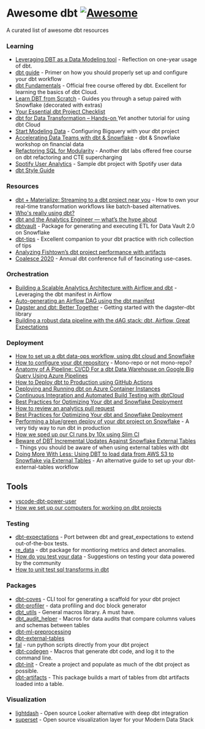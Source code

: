 # Awesome dbt [![Awesome](https://awesome.re/badge.svg)](https://awesome.re)

A curated list of awesome dbt resources 

### Learning

- [Leveraging DBT as a Data Modeling tool](https://medium.com/analytics-and-data/leveraging-dbt-as-a-data-modeling-tool-b3caf78f4a3a) - Reflection on one-year usage of dbt.
- [dbt guide](https://about.gitlab.com/handbook/business-technology/data-team/platform/dbt-guide/) - Primer on how you should properly set up and configure your dbt workflow
- [dbt Fundamentals](https://courses.getdbt.com/collections) - Official free course offered by dbt. Excellent for learning the basics of dbt Cloud.
- [Learn DBT from Scratch](https://www.udemy.com/course/learn-dbt-from-scratch/) - Guides you through a setup paired with Snowflake (decorated with extras)
- [Your Essential dbt Project Checklist](https://discourse.getdbt.com/t/your-essential-dbt-project-checklist/1377)
- [dbt for Data Transformation – Hands-on ](https://www.kdnuggets.com/2021/07/dbt-data-transformation-tutorial.html) Yet another tutorial for using dbt Cloud
- [Start Modeling Data](https://dataschool.com/sql-optimization/start-modeling-data/) - Configuring Bigquery with your dbt project
- [Accelerating Data Teams with dbt & Snowflake](https://quickstarts.snowflake.com/guide/data_engineering_with_dbt/index.html?index=..%2F..index#0) - dbt & Snowflake workshop on financial data
- [Refactoring SQL for Modularity](https://courses.getdbt.com/courses/refactoring-sql-for-modularity) - Another dbt labs offered free course on dbt refactoring and CTE supercharging
- [Spotify User Analytics](https://github.com/ftupas/dbt-spotify-analytics) - Sample dbt project with Spotify user data
- [dbt Style Guide](https://github.com/dbt-labs/corp/blob/master/dbt_style_guide.md)

### Resources

- [dbt + Materialize: Streaming to a dbt project near you](https://blog.getdbt.com/dbt-materialize-streaming-to-a-dbt-project-near-you/) - How to own your real-time transformation workflows like batch-based alternatives.
- [Who's really using dbt?](https://semistructured.substack.com/p/dbt-analytics-engineering-or-data-engineering)
- [dbt and the Analytics Engineer — what’s the hype about](https://medium.com/validio/dbt-and-the-analytics-engineer-whats-the-hype-about-907eb86c4938)
- [dbtvault](https://dbtvault.readthedocs.io/en/latest/) - Package for generating and executing ETL for Data Vault 2.0 on Snowflake
- [dbt-tips](https://github.com/erika-e/dbt-tips) - Excellent companion to your dbt practice with rich collection of tips
- [Analyzing Fishtown’s dbt project performance with artifacts](https://discourse.getdbt.com/t/analyzing-fishtowns-dbt-project-performance-with-artifacts/2214)
- [Coalesce 2020](https://youtube.com/playlist?list=PL0QYlrC86xQmPf9QUceFdOarYcv3ETSsz) - Annual dbt conference full of fascinating use-cases.

### Orchestration

- [Building a Scalable Analytics Architecture with Airflow and dbt](https://www.astronomer.io/blog/airflow-dbt-1) - Leveraging the dbt manifest in Airflow
- [Auto-generating an Airflow DAG using the dbt manifest](https://engineering.autotrader.co.uk/2021/09/15/auto-generated-airflow-dag-for-dbt.html)
- [Dagster and dbt: Better Together](https://dagster.io/blog/dagster-dbt) - Getting started with the dagster-dbt library
- [Building a robust data pipeline with the dAG stack: dbt, Airflow, Great Expectations](https://airflowsummit.org/sessions/2021/building-a-robust-data-pipeline-with-the-dag-stack/)

### Deployment

- [How to set up a dbt data-ops workflow, using dbt cloud and Snowflake](https://www.startdataengineering.com/post/cicd-dbt/)
- [How to configure your dbt repository](https://discourse.getdbt.com/t/how-to-configure-your-dbt-repository-one-or-many/2121) - Mono-repo or not mono-repo?
- [Anatomy of A Pipeline: CI/CD For a dbt Data Warehouse on Google Big Query Using Azure Pipelines](https://analysis.backhand.tech/Data-Ops/ci-cd-for-dbt-big-query-on-azure)
- [How to Deploy dbt to Production using GitHub Actions](https://towardsdatascience.com/how-to-deploy-dbt-to-production-using-github-action-778bf6a1dff6)
- [Deploying and Running dbt on Azure Container Instances](https://medium.com/hashmapinc/deploying-and-running-dbt-on-azure-container-instances-f6136f8ea74c)
- [Continuous Integration and Automated Build Testing with dbtCloud](https://rittmananalytics.com/blog/2019/6/11/continuous-integration-feature-branches-and-automated-build-tests-using-dbtcloud)
- [Best Practices for Optimizing Your dbt and Snowflake Deployment](https://resources.snowflake.com/white-paper/best-practices-for-optimizing-your-dbt-and-snowflake-deployment)
- [How to review an analytics pull request](https://blog.getdbt.com/how-to-review-an-analytics-pull-request/)
- [Best Practices for Optimizing Your dbt and Snowflake Deployment](https://resources.snowflake.com/white-paper/best-practices-for-optimizing-your-dbt-and-snowflake-deployment)
- [Performing a blue/green deploy of your dbt project on Snowflake](https://discourse.getdbt.com/t/performing-a-blue-green-deploy-of-your-dbt-project-on-snowflake/1349) - A very tidy way to run dbt in production
- [How we sped up our CI runs by 10x using Slim CI](https://discourse.getdbt.com/t/how-we-sped-up-our-ci-runs-by-10x-using-slim-ci/2603)
- [Beware of DBT Incremental Updates Against Snowflake External Tables](https://dm03514.medium.com/beware-of-dbt-incremental-updates-against-snowflake-external-tables-beeda513e748) - Things you should be aware of when using external tables with dbt
- [Doing More With Less: Using DBT to load data from AWS S3 to Snowflake via External Tables](https://medium.com/slateco-blog/doing-more-with-less-usingdbt-to-load-data-from-aws-s3-to-snowflake-via-external-tables-a699d290b93f) - An alternative guide to set up your dbt-external-tables workflow

## Tools

- [vscode-dbt-power-user](https://github.com/innoverio/vscode-dbt-power-user)
- [How we set up our computers for working on dbt projects](https://discourse.getdbt.com/t/how-we-set-up-our-computers-for-working-on-dbt-projects/243)

### Testing

- [dbt-expectations](https://github.com/calogica/dbt-expectations) - Port between dbt and great_expectations to extend out-of-the-box tests.
- [re_data](https://www.getre.io/) - dbt package for montioring metrics and detect anomalies.
- [How do you test your data](https://discourse.getdbt.com/t/how-do-you-test-your-data/149) - Suggestions on testing your data powered by the community
- [How to unit test sql transforms in dbt](https://www.startdataengineering.com/post/how-to-test-sql-using-dbt/)

### Packages

- [dbt-coves](https://pypi.org/project/dbt-coves/) - CLI tool for generating a scaffold for your dbt project
- [dbt-profiler](https://hub.getdbt.com/data-mie/dbt_profiler/latest/) - data profiling and doc block generator 
- [dbt_utils](https://hub.getdbt.com/dbt-labs/dbt_utils/latest/) - General macros library. A must have.
- [dbt_audit_helper](https://github.com/dbt-labs/dbt-audit-helper/) - Macros for data audits that compare columns values and schemas between tables
- [dbt-ml-preprocessing](https://github.com/omnata-labs/dbt-ml-preprocessing)
- [dbt-external-tables](https://github.com/dbt-labs/dbt-external-tables)
- [fal](https://github.com/fal-ai/fal) - run python scripts directly from your dbt project
- [dbt-codegen](https://github.com/dbt-labs/dbt-codegen) - Macros that generate dbt code, and log it to the command line.
- [dbt-init](https://github.com/dbt-labs/dbt-init) - Create a project and populate as much of the dbt project as possible.
- [dbt-artifacts](https://github.com/tailsdotcom/dbt_artifacts) - This package builds a mart of tables from dbt artifacts loaded into a table.

### Visualization

- [lightdash](https://github.com/lightdash/lightdash) - Open source Looker alternative with deep dbt integration
- [superset](https://superset.apache.org/) - Open source visualization layer for your Modern Data Stack

